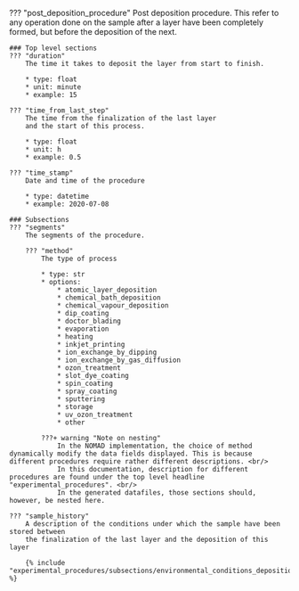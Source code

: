 ??? "post_deposition_procedure"
    Post deposition procedure. This refer to any operation done on the sample after a layer have been completely formed, but before the deposition of the next. 

    ### Top level sections
    ??? "duration"
        The time it takes to deposit the layer from start to finish.

        * type: float
        * unit: minute
        * example: 15

    ??? "time_from_last_step"
        The time from the finalization of the last layer 
        and the start of this process.

        * type: float
        * unit: h
        * example: 0.5

    ??? "time_stamp"
        Date and time of the procedure

        * type: datetime
        * example: 2020-07-08
    
    ### Subsections
    ??? "segments"
        The segments of the procedure.

        ??? "method"
            The type of process

            * type: str
            * options:
                * atomic_layer_deposition
                * chemical_bath_deposition
                * chemical_vapour_deposition
                * dip_coating
                * doctor_blading
                * evaporation
                * heating
                * inkjet_printing
                * ion_exchange_by_dipping
                * ion_exchange_by_gas_diffusion
                * ozon_treatment
                * slot_dye_coating
                * spin_coating
                * spray_coating
                * sputtering
                * storage
                * uv_ozon_treatment
                * other

            ???+ warning "Note on nesting"
                In the NOMAD implementation, the choice of method dynamically modify the data fields displayed. This is because different procedures require rather different descriptions. <br/>
                In this documentation, description for different procedures are found under the top level headline "experimental_procedures". <br/>
                In the generated datafiles, those sections should, however, be nested here.

    ??? "sample_history"
        A description of the conditions under which the sample have been stored between
        the finalization of the last layer and the deposition of this layer

        {% include "experimental_procedures/subsections/environmental_conditions_deposition.md" %}    